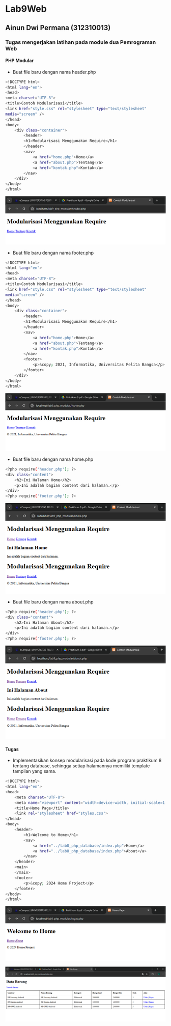 # Lab9Web
## Ainun Dwi Permana (312310013)

### Tugas mengerjakan latihan pada module dua Pemrograman Web

#### PHP Modular
- Buat file baru dengan nama header.php
```sh
<!DOCTYPE html>
<html lang="en">
<head>
<meta charset="UTF-8">
<title>Contoh Modularisasi</title>
<link href="style.css" rel="stylesheet" type="text/stylesheet"
media="screen" />
</head>
<body>
    <div class="container">
        <header>
        <h1>Modularisasi Menggunakan Require</h1>
        </header>
        <nav>
            <a href="home.php">Home</a>
            <a href="about.php">Tentang</a>
            <a href="kontak.php">Kontak</a>
        </nav>
    </div>
</body>
</html>
```
![alt text](https://github.com/Ainun27/web-dasar/blob/master/Lab9Web/tugas9/1.png?raw=true)

- Buat file baru dengan nama footer.php
```sh
<!DOCTYPE html>
<html lang="en">
<head>
<meta charset="UTF-8">
<title>Contoh Modularisasi</title>
<link href="style.css" rel="stylesheet" type="text/stylesheet"
media="screen" />
</head>
<body>
    <div class="container">
        <header>
        <h1>Modularisasi Menggunakan Require</h1>
        </header>
        <nav>
            <a href="home.php">Home</a>
            <a href="about.php">Tentang</a>
            <a href="kontak.php">Kontak</a>
        </nav>
        <footer>
            <p>&copy; 2021, Informatika, Universitas Pelita Bangsa</p>
        </footer>
    </div>
</body>
</html>
```
![alt text](https://github.com/Ainun27/web-dasar/blob/master/Lab9Web/tugas9/2.png?raw=true)

- Buat file baru dengan nama home.php
```sh
<?php require('header.php'); ?>
<div class="content">
    <h2>Ini Halaman Home</h2>
    <p>Ini adalah bagian content dari halaman.</p>
</div>
<?php require('footer.php'); ?>
```
![alt text](https://github.com/Ainun27/web-dasar/blob/master/Lab9Web/tugas9/3.png?raw=true)

- Buat file baru dengan nama about.php
```sh
<?php require('header.php'); ?>
<div class="content">
    <h2>Ini Halaman About</h2>
    <p>Ini adalah bagian content dari halaman.</p>
</div>
<?php require('footer.php'); ?>
```
![alt text](https://github.com/Ainun27/web-dasar/blob/master/Lab9Web/tugas9/4.png?raw=true)

#### Tugas

- Implementasikan konsep modularisasi pada kode program praktikum 8 tentang database, sehingga setiap halamannya memiliki template tampilan yang sama.
```sh
<!DOCTYPE html>
<html lang="en">
<head>
    <meta charset="UTF-8">
    <meta name="viewport" content="width=device-width, initial-scale=1.0">
    <title>Home Page</title>
    <link rel="stylesheet" href="styles.css">
</head>
<body>
    <header>
        <h1>Welcome to Home</h1>
        <nav>
            <a href="../lab8_php_database/index.php">Home</a>
            <a href="../lab8_php_database/index.php">About</a>
        </nav>
    </header>
    <main>
    </main>
    <footer>
        <p>&copy; 2024 Home Project</p>
    </footer>
</body>
</html>
```
![alt text](https://github.com/Ainun27/web-dasar/blob/master/Lab9Web/tugas9/5.png?raw=true)

![alt text](https://github.com/Ainun27/web-dasar/blob/master/Lab9Web/tugas9/6.png?raw=true)


